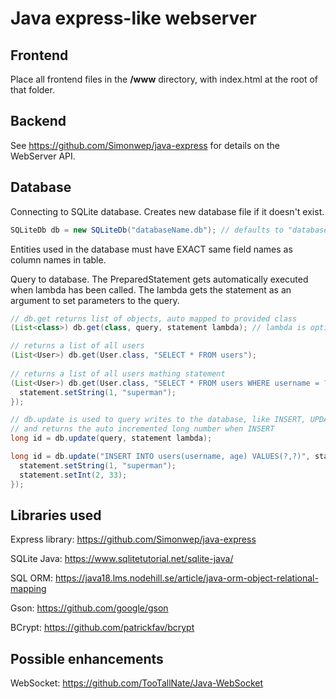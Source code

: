 # Java express-like webserver
## Frontend
Place all frontend files in the **/www** directory, with index.html at the root of that folder.

## Backend
See https://github.com/Simonwep/java-express for details on the WebServer API.

## Database
Connecting to SQLite database. Creates new database file if it doesn't exist.
```java
SQLiteDb db = new SQLiteDb("databaseName.db"); // defaults to "database.SQLiteDb"
```

Entities used in the database must have EXACT same field names as column names in table.

Query to database. The PreparedStatement gets automatically executed when lambda has been called.
The lambda gets the statement as an argument to set parameters to the query.
```java
// db.get returns list of objects, auto mapped to provided class 
(List<class>) db.get(class, query, statement lambda); // lambda is optional if prepared statement isn't needed

// returns a list of all users
(List<User>) db.get(User.class, "SELECT * FROM users");
 
// returns a list of all users mathing statement
(List<User>) db.get(User.class, "SELECT * FROM users WHERE username = ?", statement -> {
  statement.setString(1, "superman");
});

// db.update is used to query writes to the database, like INSERT, UPDATE and DELETE
// and returns the auto incremented long number when INSERT
long id = db.update(query, statement lambda);

long id = db.update("INSERT INTO users(username, age) VALUES(?,?)", statement -> {
  statement.setString(1, "superman");
  statement.setInt(2, 33);
});
```

## Libraries used

Express library:
https://github.com/Simonwep/java-express

SQLite Java: 
https://www.sqlitetutorial.net/sqlite-java/

SQL ORM: 
https://java18.lms.nodehill.se/article/java-orm-object-relational-mapping

Gson:
https://github.com/google/gson

BCrypt: 
https://github.com/patrickfav/bcrypt

## Possible enhancements
WebSocket: 
https://github.com/TooTallNate/Java-WebSocket